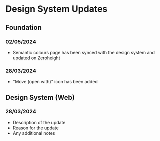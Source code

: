 # Design System Updates

## Foundation
### 02/05/2024
- Semantic colours page has been synced with the design system and updated on Zeroheight

### 28/03/2024 

- "Move (open with)" icon has been added

## Design System (Web)
### 28/03/2024
- Description of the update
- Reason for the update
- Any additional notes
